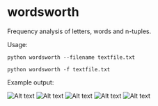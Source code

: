 wordsworth
==========

Frequency analysis of letters, words and n-tuples.

Usage:

```
python wordsworth --filename textfile.txt
```

```
python wordsworth -f textfile.txt
```

Example output:

![Alt text](/screenshots/screenshot1.png?raw=true "screenshot1.png")
![Alt text](/screenshots/screenshot2.png?raw=true "screenshot2.png")
![Alt text](/screenshots/screenshot3.png?raw=true "screenshot3.png")
![Alt text](/screenshots/screenshot4.png?raw=true "screenshot4.png")
![Alt text](/screenshots/screenshot5.png?raw=true "screenshot5.png")
